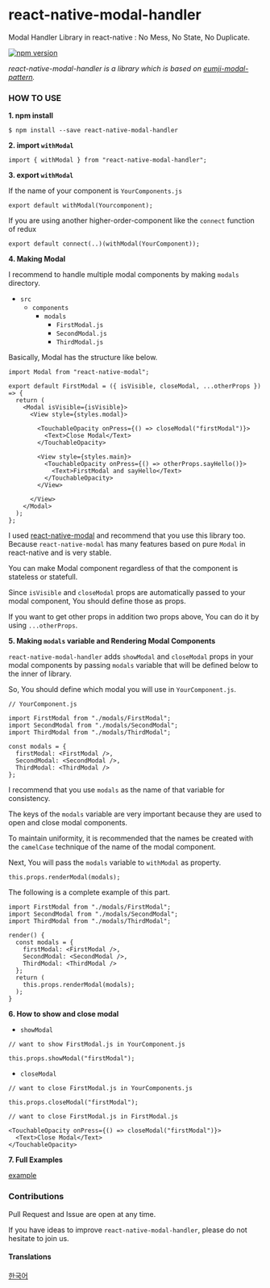 # react-native-modal-handler

Modal Handler Library in react-native : No Mess, No State, No Duplicate.

[![npm version](https://badge.fury.io/js/react-native-modal-handler.svg)](https://badge.fury.io/js/react-native-modal-handler)

*react-native-modal-handler is a library which is based on [eumji-modal-pattern](https://github.com/7772/eumji-modal-pattern?fbclid=IwAR1tArmWXGk5Zo4chu2O8kN729CrKMfZZvJcyJMjuR9fjVFCR2PGeHOjViI).*

### HOW TO USE

**1. npm install**
```
$ npm install --save react-native-modal-handler
```

**2. import `withModal`**
```
import { withModal } from "react-native-modal-handler";
```

**3. export `withModal`**

If the name of your component is `YourComponents.js`

```
export default withModal(Yourcomponent);
```

If you are using another higher-order-component like the `connect` function of redux

```
export default connect(..)(withModal(YourComponent));
```

**4. Making Modal**

I recommend to handle multiple modal components by making `modals` directory.

- `src`
  - `components`
    - `modals`
      - `FirstModal.js`
      - `SecondModal.js`
      - `ThirdModal.js`

Basically, Modal has the structure like below.

```
import Modal from "react-native-modal";

export default FirstModal = ({ isVisible, closeModal, ...otherProps }) => {
  return (
    <Modal isVisible={isVisible}>
      <View style={styles.modal}>

        <TouchableOpacity onPress={() => closeModal("firstModal")}>
          <Text>Close Modal</Text>
        </TouchableOpacity>

        <View style={styles.main}>
          <TouchableOpacity onPress={() => otherProps.sayHello()}>
            <Text>FirstModal and sayHello</Text>
          </TouchableOpacity>
        </View>

      </View>
    </Modal>
  );
};
```

I used [react-native-modal](https://github.com/react-native-community/react-native-modal) and recommend that you use this library too. Because `react-native-modal` has many features based on pure `Modal` in react-native and is very stable.

You can make Modal component regardless of that the component is stateless or statefull.

Since `isVisible` and `closeModal` props are automatically passed to your modal component, You should define those as props.

If you want to get other props in addition two props above, You can do it by using `...otherProps`.

**5. Making `modals` variable and Rendering Modal Components**

`react-native-modal-handler` adds `showModal` and `closeModal` props in your modal components by passing `modals` variable that will be defined below to the inner of library.

So, You should define which modal you will use in `YourComponent.js`.

```
// YourComponent.js

import FirstModal from "./modals/FirstModal";
import SecondModal from "./modals/SecondModal";
import ThirdModal from "./modals/ThirdModal";

const modals = {
  firstModal: <FirstModal />,
  SecondModal: <SecondModal />,
  ThirdModal: <ThirdModal />
};
```

I recommend that you use `modals` as the name of that variable for consistency.

The keys of the `modals` variable are very important because they are used to open and close modal components.

To maintain uniformity, it is recommended that the names be created with the `camelCase` technique of the name of the modal component.

Next, You will pass the `modals` variable to `withModal` as property.

```
this.props.renderModal(modals);
```

The following is a complete example of this part.

```
import FirstModal from "./modals/FirstModal";
import SecondModal from "./modals/SecondModal";
import ThirdModal from "./modals/ThirdModal";

render() {
  const modals = {
    firstModal: <FirstModal />,
    SecondModal: <SecondModal />,
    ThirdModal: <ThirdModal />
  };
  return (
    this.props.renderModal(modals);
  );
}
```

**6. How to show and close modal**

- `showModal`

```
// want to show FirstModal.js in YourComponent.js

this.props.showModal("firstModal");
```

- `closeModal`

```
// want to close FirstModal.js in YourComponents.js

this.props.closeModal("firstModal");
```

```
// want to close FirstModal.js in FirstModal.js

<TouchableOpacity onPress={() => closeModal("firstModal")}>
  <Text>Close Modal</Text>
</TouchableOpacity>
```

**7. Full Examples**

[example](https://github.com/7772/react-native-modal-handler/tree/master/example/simple-eumji-modal-pattern/src)

### Contributions

Pull Request and Issue are open at any time.

If you have ideas to improve `react-native-modal-handler`, please do not hesitate to join us.

#### Translations

[한국어](https://github.com/7772/react-native-modal-handler/blob/master/docs/README-KR.md)



